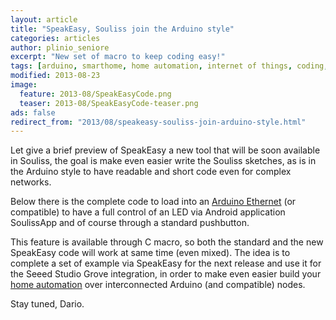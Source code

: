 ```yaml
---
layout: article
title: "SpeakEasy, Souliss join the Arduino style"
categories: articles
author: plinio_seniore
excerpt: "New set of macro to keep coding easy!"
tags: [arduino, smarthome, home automation, internet of things, coding, open source]
modified: 2013-08-23
image:
  feature: 2013-08/SpeakEasyCode.png
  teaser: 2013-08/SpeakEasyCode-teaser.png
ads: false  
redirect_from: "2013/08/speakeasy-souliss-join-arduino-style.html"
---
```


Let give a brief preview of SpeakEasy a new tool that will be soon available in Souliss, the goal is make even easier write the Souliss sketches, as is in the Arduino style to have readable and short code even for complex networks.

Below there is the complete code to load into an [Arduino Ethernet](https://github.com/souliss/souliss/wiki/Supported%20Hardware%20Platform) (or compatible) to have a full control of an LED via Android application SoulissApp and of course through a standard pushbutton.

This feature is available through C macro, so both the standard and the new SpeakEasy code will work at same time (even mixed). The idea is to complete a set of example via SpeakEasy for the next release and use it for the Seeed Studio Grove integration, in order to make even easier build your [home automation](http://souliss.github.io/2013/08/arduino-and-android-lets-start-home.html) over interconnected Arduino (and compatible) nodes.

Stay tuned,
Dario.